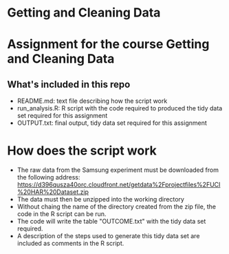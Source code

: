 Getting and Cleaning Data
=====================

# Assignment for the course Getting and Cleaning Data

## What's included in this repo
* README.md: text file describing how the script work
* run_analysis.R: R script with the code required to produced the tidy data set required for this assignment
* OUTPUT.txt: final output, tidy data set required for this assignment

# How does the script work
* The raw data from the Samsung experiment must be downloaded from the following address:
https://d396qusza40orc.cloudfront.net/getdata%2Fprojectfiles%2FUCI%20HAR%20Dataset.zip 
* The data must then be unzipped into the working directory
* Without chaing the name of the directory created from the zip file, the code in the R script can be run.
* The code will write the table "OUTCOME.txt" with the tidy data set required.
* A description of the steps used to generate this tidy data set are included as comments in the R script.
